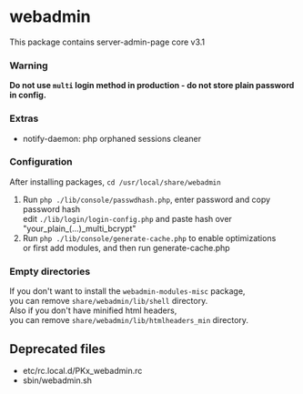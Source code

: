 # webadmin
This package contains server-admin-page core v3.1

### Warning
**Do not use `multi` login method in production - do not store plain password in config.**

### Extras
* notify-daemon: php orphaned sessions cleaner

### Configuration
After installing packages, `cd /usr/local/share/webadmin`
1. Run `php ./lib/console/passwdhash.php`, enter password and copy password hash  
	edit `./lib/login/login-config.php` and paste hash over "your_plain_(...)_multi_bcrypt"
2. Run `php ./lib/console/generate-cache.php` to enable optimizations  
	or first add modules, and then run generate-cache.php

### Empty directories
If you don't want to install the `webadmin-modules-misc` package,  
you can remove `share/webadmin/lib/shell` directory.  
Also if you don't have minified html headers,  
you can remove `share/webadmin/lib/htmlheaders_min` directory.

## Deprecated files
* etc/rc.local.d/PKx_webadmin.rc
* sbin/webadmin.sh
